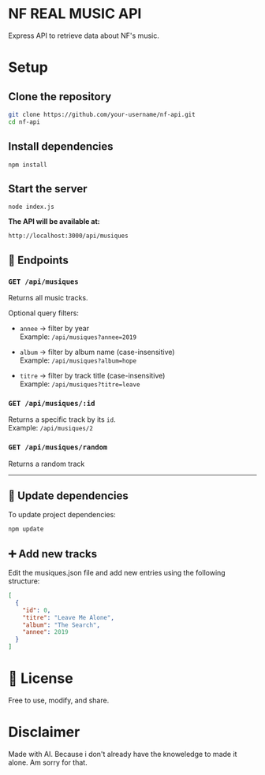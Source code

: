 # NF REAL MUSIC API

Express API to retrieve data about NF's music.

# Setup

## Clone the repository

```bash
git clone https://github.com/your-username/nf-api.git
cd nf-api
```

## Install dependencies

```
npm install
```

## Start the server

```
node index.js
```

**The API will be available at:**

```
http://localhost:3000/api/musiques
```

## 📌 Endpoints

### `GET /api/musiques`

Returns all music tracks.

Optional query filters:

- `annee` → filter by year  
  Example: `/api/musiques?annee=2019`

- `album` → filter by album name (case-insensitive)  
  Example: `/api/musiques?album=hope`

- `titre` → filter by track title (case-insensitive)  
  Example: `/api/musiques?titre=leave`

### `GET /api/musiques/:id`

Returns a specific track by its `id`.  
Example: `/api/musiques/2`

### `GET /api/musiques/random`

Returns a random track

---

## 🔧 Update dependencies

To update project dependencies:

```bash
npm update
```

## ➕ Add new tracks

Edit the musiques.json file and add new entries using the following structure:

```json
[
  {
    "id": 0,
    "titre": "Leave Me Alone",
    "album": "The Search",
    "annee": 2019
  }
]
```

# 📄 License

Free to use, modify, and share.

# Disclaimer

Made with AI. Because i don't already have the knoweledge to made it alone. Am sorry for that.
